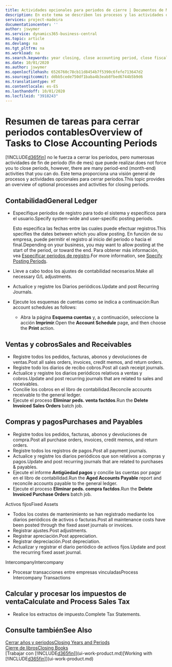 ```yaml
---
title: Actividades opcionales para periodos de cierre | Documentos de Microsoft
description: En este tema se describen los procesos y las actividades opcionales para cerrar periodos contables en Business Central.
services: project-madeira
documentationcenter: ''
author: jswymer
ms.service: dynamics365-business-central
ms.topic: article
ms.devlang: na
ms.tgt_pltfrm: na
ms.workload: na
ms.search.keywords: year closing, close accounting period, close fiscal year, aging, creditor payments, vendor payments
ms.date: 10/01/2020
ms.author: jswymer
ms.openlocfilehash: 6526760c78cb11d8454b7f5390c6fefe713647d2
ms.sourcegitcommit: ddbb5cede750df1baba4b3eab8fbed6744b5b9d6
ms.translationtype: HT
ms.contentlocale: es-ES
ms.lasthandoff: 10/01/2020
ms.locfileid: "3918243"
---
```

# <a name="overview-of-tasks-to-close-accounting-periods"></a><span data-ttu-id="43774-103">Resumen de tareas para cerrar periodos contables</span><span class="sxs-lookup"><span data-stu-id="43774-103">Overview of Tasks to Close Accounting Periods</span></span>
[!INCLUDE[d365fin](includes/d365fin_md.md)] <span data-ttu-id="43774-104">no le fuerza a cerrar los períodos, pero numerosas actividades de fin de período (fin de mes) que puede realizar.</span><span class="sxs-lookup"><span data-stu-id="43774-104">does not force you to close periods, however, there are many period-end (month-end) activities that you can do.</span></span> <span data-ttu-id="43774-105">Este tema proporciona una visión general de procesos y actividades opcionales para cerrar períodos.</span><span class="sxs-lookup"><span data-stu-id="43774-105">This topic provides an overview of optional processes and activities for closing periods.</span></span>  

## <a name="general-ledger"></a><span data-ttu-id="43774-106">Contabilidad</span><span class="sxs-lookup"><span data-stu-id="43774-106">General Ledger</span></span>
* <span data-ttu-id="43774-107">Especifique períodos de registro para todo el sistema y específicos para el usuario.</span><span class="sxs-lookup"><span data-stu-id="43774-107">Specify system-wide and user-specific posting periods.</span></span>  

    <span data-ttu-id="43774-108">Esto especifica las fechas entre las cuales puede efectuar registros.</span><span class="sxs-lookup"><span data-stu-id="43774-108">This specifies the dates between which you allow posting.</span></span> <span data-ttu-id="43774-109">En función de su empresa, puede permitir el registro al inicio del periodo o hacia el final.</span><span class="sxs-lookup"><span data-stu-id="43774-109">Depending on your business, you may want to allow posting at the start of the period, or toward the end.</span></span> <span data-ttu-id="43774-110">Para obtener más información, vea [Especificar periodos de registro](finance-how-specify-posting-periods.md).</span><span class="sxs-lookup"><span data-stu-id="43774-110">For more information, see [Specify Posting Periods](finance-how-specify-posting-periods.md).</span></span>  
* <span data-ttu-id="43774-111">Lleve a cabo todos los ajustes de contabilidad necesarios.</span><span class="sxs-lookup"><span data-stu-id="43774-111">Make all necessary G/L adjustments.</span></span>  
* <span data-ttu-id="43774-112">Actualice y registre los Diarios periódicos.</span><span class="sxs-lookup"><span data-stu-id="43774-112">Update and post Recurring Journals.</span></span>  
  <!--* Process Consolidations-->
* <span data-ttu-id="43774-113">Ejecute los esquemas de cuentas como se indica a continuación:</span><span class="sxs-lookup"><span data-stu-id="43774-113">Run account schedules as follows:</span></span>  
  * <span data-ttu-id="43774-114">Abra la página **Esquema cuentas** y, a continuación, seleccione la acción **Imprimir**.</span><span class="sxs-lookup"><span data-stu-id="43774-114">Open the **Account Schedule** page, and then choose the **Print** action.</span></span>  

## <a name="sales-and-receivables"></a><span data-ttu-id="43774-115">Ventas y cobros</span><span class="sxs-lookup"><span data-stu-id="43774-115">Sales and Receivables</span></span>
* <span data-ttu-id="43774-116">Registre todos los pedidos, facturas, abonos y devoluciones de ventas.</span><span class="sxs-lookup"><span data-stu-id="43774-116">Post all sales orders, invoices, credit memos, and return orders.</span></span>  
* <span data-ttu-id="43774-117">Registre todo los diarios de recibo cobros.</span><span class="sxs-lookup"><span data-stu-id="43774-117">Post all cash receipt journals.</span></span>  
* <span data-ttu-id="43774-118">Actualice y registre los diarios periódicos relativos a ventas y cobros.</span><span class="sxs-lookup"><span data-stu-id="43774-118">Update and post recurring journals that are related to sales and receivables.</span></span>  
* <span data-ttu-id="43774-119">Concilie los cobros en el libro de contabilidad.</span><span class="sxs-lookup"><span data-stu-id="43774-119">Reconcile accounts receivable to the general ledger.</span></span>  
* <span data-ttu-id="43774-120">Ejecute el proceso **Eliminar peds. venta factdos**.</span><span class="sxs-lookup"><span data-stu-id="43774-120">Run the **Delete Invoiced Sales Orders** batch job.</span></span>  

## <a name="purchases-and-payables"></a><span data-ttu-id="43774-121">Compras y pagos</span><span class="sxs-lookup"><span data-stu-id="43774-121">Purchases and Payables</span></span>
* <span data-ttu-id="43774-122">Registre todos los pedidos, facturas, abonos y devoluciones de compra.</span><span class="sxs-lookup"><span data-stu-id="43774-122">Post all purchase orders, invoices, credit memos, and return orders.</span></span>  
* <span data-ttu-id="43774-123">Registre todos los registros de pagos.</span><span class="sxs-lookup"><span data-stu-id="43774-123">Post all payment journals.</span></span>  
* <span data-ttu-id="43774-124">Actualice y registre los diarios periódicos que son relativos a compras y pagos.</span><span class="sxs-lookup"><span data-stu-id="43774-124">Update and post recurring journals that are related to purchases & payables.</span></span>  
* <span data-ttu-id="43774-125">Ejecute el informe **Antigüedad pagos** y concilie las cuentas por pagar en el libro de contabilidad.</span><span class="sxs-lookup"><span data-stu-id="43774-125">Run the **Aged Accounts Payable** report and reconcile accounts payable to the general ledger.</span></span>  
* <span data-ttu-id="43774-126">Ejecute el proceso **Eliminar peds. compra factdos**.</span><span class="sxs-lookup"><span data-stu-id="43774-126">Run the **Delete Invoiced Purchase Orders** batch job.</span></span>  

<span data-ttu-id="43774-127">Activos fijos</span><span class="sxs-lookup"><span data-stu-id="43774-127">Fixed Assets</span></span>
* <span data-ttu-id="43774-128">Todos los costes de mantenimiento se han registrado mediante los diarios periódicos de activos o facturas.</span><span class="sxs-lookup"><span data-stu-id="43774-128">Post all maintenance costs have been posted through the fixed asset journals or invoices.</span></span>
* <span data-ttu-id="43774-129">Registrar ajustes.</span><span class="sxs-lookup"><span data-stu-id="43774-129">Post adjustments.</span></span>
* <span data-ttu-id="43774-130">Registrar apreciación.</span><span class="sxs-lookup"><span data-stu-id="43774-130">Post appreciation.</span></span>
* <span data-ttu-id="43774-131">Registrar depreciación.</span><span class="sxs-lookup"><span data-stu-id="43774-131">Post depreciation.</span></span>
* <span data-ttu-id="43774-132">Actualizar y registrar el diario periódico de activos fijos.</span><span class="sxs-lookup"><span data-stu-id="43774-132">Update and post the recurring fixed asset journal.</span></span>

<span data-ttu-id="43774-133">Intercompany</span><span class="sxs-lookup"><span data-stu-id="43774-133">Intercompany</span></span>
* <span data-ttu-id="43774-134">Procesar transacciones entre empresas vinculadas</span><span class="sxs-lookup"><span data-stu-id="43774-134">Process Intercompany Transactions</span></span>

## <a name="calculate-and-process-sales-tax"></a><span data-ttu-id="43774-135">Calcular y procesar los impuestos de venta</span><span class="sxs-lookup"><span data-stu-id="43774-135">Calculate and Process Sales Tax</span></span>
* <span data-ttu-id="43774-136">Realice los extractos de impuesto.</span><span class="sxs-lookup"><span data-stu-id="43774-136">Complete Tax Statements.</span></span>  

## <a name="see-also"></a><span data-ttu-id="43774-137">Consulte también</span><span class="sxs-lookup"><span data-stu-id="43774-137">See Also</span></span>
[<span data-ttu-id="43774-138">Cerrar años y periodos</span><span class="sxs-lookup"><span data-stu-id="43774-138">Closing Years and Periods</span></span>](year-close-years-periods.md)  
[<span data-ttu-id="43774-139">Cierre de libros</span><span class="sxs-lookup"><span data-stu-id="43774-139">Closing Books</span></span>](year-close-books.md)  
<span data-ttu-id="43774-140">[Trabajar con [!INCLUDE[d365fin](includes/d365fin_md.md)]](ui-work-product.md)</span><span class="sxs-lookup"><span data-stu-id="43774-140">[Working with [!INCLUDE[d365fin](includes/d365fin_md.md)]](ui-work-product.md)</span></span>
